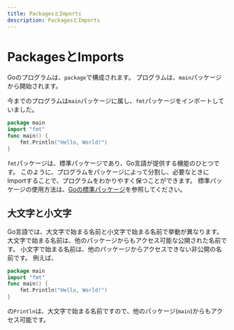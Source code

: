 ```yaml
---
title: PackagesとImports
description: PackagesとImports
---
```


# PackagesとImports

Goのプログラムは、`package`で構成されます。
プログラムは、`main`パッケージから開始されます。

今までのプログラムは`main`パッケージに属し、`fmt`パッケージをインポートしていました。

```go
package main
import "fmt"
func main() {
    fmt.Println("Hello, World!")
}
```

`fmt`パッケージは、標準パッケージであり、Go言語が提供する機能のひとつです。
このように、プログラムをパッケージによって分割し、必要なときにImportすることで、プログラムをわかりやすく保つことができます。
標準パッケージの使用方法は、[Goの標準パッケージ](https://golang.org/pkg/)を参照してください。

## 大文字と小文字
Go言語では、大文字で始まる名前と小文字で始まる名前で挙動が異なります。
大文字で始まる名前は、他のパッケージからもアクセス可能な公開された名前です。
小文字で始まる名前は、他のパッケージからアクセスできない非公開の名前です。
例えば、
```go
package main
import "fmt"
func main() {
    fmt.Println("Hello, World!")
}
```
の`Println`は、大文字で始まる名前ですので、他のパッケージ(`main`)からもアクセス可能です。

